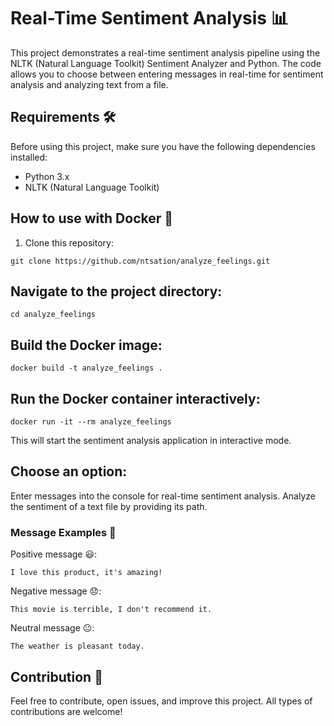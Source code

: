 # Real-Time Sentiment Analysis 📊

This project demonstrates a real-time sentiment analysis pipeline using the NLTK (Natural Language Toolkit) Sentiment Analyzer and Python. The code allows you to choose between entering messages in real-time for sentiment analysis and analyzing text from a file.

## Requirements 🛠️

Before using this project, make sure you have the following dependencies installed:

- Python 3.x
- NLTK (Natural Language Toolkit)

## How to use with Docker 🐳

1. Clone this repository:
```
git clone https://github.com/ntsation/analyze_feelings.git
```
## Navigate to the project directory:

```
cd analyze_feelings
```

## Build the Docker image:
```
docker build -t analyze_feelings .
```
## Run the Docker container interactively:
```
docker run -it --rm analyze_feelings
```
This will start the sentiment analysis application in interactive mode.

## Choose an option:

Enter messages into the console for real-time sentiment analysis.
Analyze the sentiment of a text file by providing its path.
### Message Examples 📝
Positive message 😃:
```
I love this product, it's amazing!
```
Negative message 😞:
```
This movie is terrible, I don't recommend it.
```
Neutral message 😐:
```
The weather is pleasant today.
```

## Contribution 💬
Feel free to contribute, open issues, and improve this project. All types of contributions are welcome!